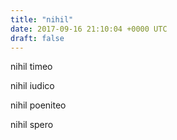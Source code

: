 ```yaml
---
title: "nihil"
date: 2017-09-16 21:10:04 +0000 UTC
draft: false
---
```

nihil timeo

nihil iudico

nihil poeniteo

nihil spero